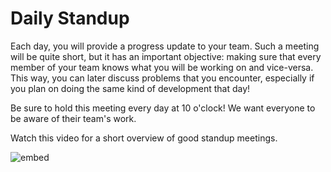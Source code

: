 # Daily Standup

Each day, you will provide a progress update to your team. Such a meeting will be quite short, but it has an important objective: making sure that every member of your team knows what you will be working on and vice-versa. This way, you can later discuss problems that you encounter, especially if you plan on doing the same kind of development that day!

Be sure to hold this meeting every day at 10 o'clock! We want everyone to be aware of their team's work.

Watch this video for a short overview of good standup meetings.

![embed](https://www.youtube.com/embed/42hFGMVszkQ?rel=0&amp;showinfo=0)
